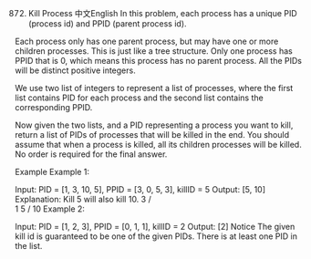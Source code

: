 872. Kill Process
中文English
In this problem, each process has a unique PID (process id) and PPID (parent process id).

Each process only has one parent process, but may have one or more children processes. This is just like a tree structure. Only one process has PPID that is 0, which means this process has no parent process. All the PIDs will be distinct positive integers.

We use two list of integers to represent a list of processes, where the first list contains PID for each process and the second list contains the corresponding PPID.

Now given the two lists, and a PID representing a process you want to kill, return a list of PIDs of processes that will be killed in the end. You should assume that when a process is killed, all its children processes will be killed. No order is required for the final answer.

Example
Example 1:

Input: PID = [1, 3, 10, 5], PPID = [3, 0, 5, 3], killID = 5
Output: [5, 10]
Explanation: Kill 5 will also kill 10.
     3
   /   \
  1     5
       /
      10
Example 2:

Input: PID = [1, 2, 3], PPID = [0, 1, 1], killID = 2
Output: [2]
Notice
The given kill id is guaranteed to be one of the given PIDs.
There is at least one PID in the list.
